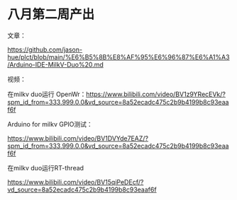# 八月第二周产出

文章：

https://github.com/jason-hue/plct/blob/main/%E6%B5%8B%E8%AF%95%E6%96%87%E6%A1%A3/Arduino-IDE-MilkV-Duo%20.md

视频：

在milkv duo运行 OpenWr：https://www.bilibili.com/video/BV1z9YRecEVk/?spm_id_from=333.999.0.0&vd_source=8a52ecadc475c2b9b4199b8c93eaaf6f



Arduino for milkv GPIO测试：

https://www.bilibili.com/video/BV1DVYde7EAZ/?spm_id_from=333.999.0.0&vd_source=8a52ecadc475c2b9b4199b8c93eaaf6f



在milkv duo运行RT-thread

https://www.bilibili.com/video/BV15qiPeDEcf/?vd_source=8a52ecadc475c2b9b4199b8c93eaaf6f